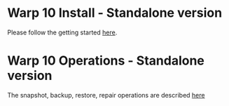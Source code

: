 # Warp 10 Install - Standalone version

Please follow the getting started [here](https://www.warp10.io/content/02_Getting_started).

# Warp 10 Operations - Standalone version

The snapshot, backup, restore, repair operations are described [here](https://www.warp10.io/content/03_Documentation/06_Operations)

